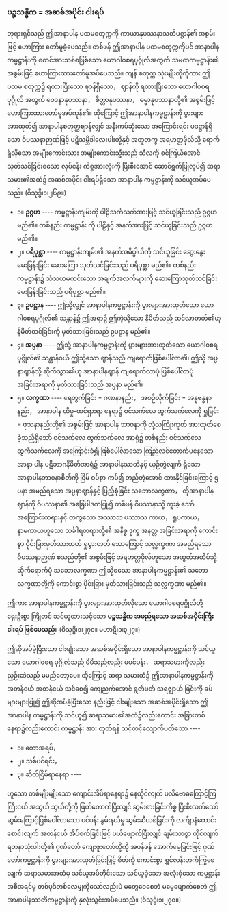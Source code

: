 ### ပဉ္စသန္ဓိက = အဆစ်အပိုင်း ငါးရပ်

ဘုရားရှင်သည် ဤအာနာပါန ပထမစတုက္ကကို ကာယာနုပဿနာသတိပဋ္ဌာန်၏ အစွမ်းဖြင့် ဟောကြား တော်မူခဲ့ပေသည်။ 
တစ်ဖန် ဤအာနာပါန ပထမစတုက္ကကိုပင် အာနာပါနကမ္မဋ္ဌာန်းကို စတင်အားသစ်စဖြစ်သော ယောဂါ၀စရပုဂ္ဂိုလ်အတွက် သမထကမ္မဋ္ဌာန်း၏ အစွမ်းဖြင့် ဟောကြားထားတော်မူအပ်ပေသည်။ 
ကျန် စတုက္က သုံးမျိုးတို့ကိုကား ဤပထမ စတုက္က၌ ရထားပြီးသော ဈာန်ရှိသော， ဈာန်ကို ရထားပြီးသော ယောဂါ၀စရပုဂ္ဂိုလ် အတွက် ဝေဒနာနုပဿနာ， စိတ္တာနုပဿနာ， ဓမ္မာနုပဿနာတို့၏ အစွမ်းဖြင့် ဟောကြားထားတော်မူအပ်ကုန်၏။ 
ထိုကြောင့် ဤအာနာပါနကမ္မဋ္ဌာန်းကို ပွားများအားထုတ်၍ အာနာပါနစတုတ္ထဈာန်လျှင် အနီးကပ်ဆုံးသော အကြောင်းရင်း ပဒဋ္ဌာန်ရှိသော ဝိပဿနာဉာဏ်ဖြင့် ပဋိသမ္ဘိဒါလေးပါးတို့နှင့် အတူတကွ အရဟတ္တဖိုလ်သို့ ရောက် ရှိလိုသော အမျိုးကောင်းသား အမျိုးကောင်းသ္မီးသည် သီလကို စင်ကြယ်အောင် သုတ်သင်ခြင်းစသော လုပ်ငန်း ကိစ္စအားလုံးကို ပြီးစီးအောင် ဆောင်ရွက်ပြုလုပ်၍ ဆရာသမား၏အထံ၌ အဆစ်အပိုင်း ငါးရပ်ရှိသော အာနာပါန
ကမ္မဋ္ဌာန်းကို သင်ယူအပ်ပေသည်။ (ဝိသုဒ္ဓိ၊၁၊၂၆၉။)

- ၁။ **ဥဂ္ဂဟ** ---- ကမ္မဋ္ဌာန်းကျမ်းကို ပါဠိသက်သက်အားဖြင့် သင်ယူခြင်းသည် ဥဂ္ဂဟ မည်၏။ 
တစ်နည်း ကမ္မဋ္ဌာန်း ကို ပါဠိနှင့် အနက်အားဖြင့် သင်ယူခြင်းသည် ဥဂ္ဂဟ မည်၏။ 
- ၂။ **ပရိပုစ္ဆာ** ---- ကမ္မဋ္ဌာန်းကျမ်း၏ အနက်အဓိပ္ပါယ်ကို သင်ယူခြင်း ဆွေးနွေးမေးမြန်းခြင်း ဆေးကြော သုတ်သင်ခြင်းသည် ပရိပုစ္ဆာ မည်၏။ 
တစ်နည်း ကမ္မဋ္ဌာန်း၌ သံသယမကင်းသော အချက်အလက်များကို ဆေးကြောသုတ်သင်ခြင်း မေးမြန်းခြင်းသည် ပရိပုစ္ဆာ မည်၏။ 
- ၃။ **ဥပဋ္ဌာန** ---- ဤသို့လျှင် အာနာပါနကမ္မဋ္ဌာန်းကို ပွားများအားထုတ်သော ယောဂါ၀စရပုဂ္ဂိုလ်၏ သန္တာန်၌ ဤအရာ၌ ဤကဲ့သို့သော နိမိတ်သည် ထင်လာတတ်၏ဟု နိမိတ်ထင်ခြင်းကို မှတ်သားခြင်းသည် ဥပဋ္ဌာန မည်၏။ 
- ၄။ **အပ္ပနာ** ---- ဤသို့ အာနာပါနကမ္မဋ္ဌာန်းကို ပွားများအားထုတ်သော ယောဂါ၀စရပုဂ္ဂိုလ်၏ သန္တာန်ဝယ် ဤသို့သော ဈာန်သည် ကျရောက်ဖြစ်ပေါ်လာ၏၊ ဤသို့ အပ္ပနာဈာန်သို့ ဆိုက်သွား၏ဟု အာနာပါနဈာန် ကျရောက်လာပုံ ဖြစ်ပေါ်လာပုံ အခြင်းအရာကို မှတ်သားခြင်းသည် အပ္ပနာ မည်၏။ 
- ၅။ **လက္ခဏာ** ---- ရေတွက်ခြင်း = ဂဏနာနည်း， အစဉ်လိုက်ခြင်း = အနုဗန္ဓနာနည်း， အာနာပါန ထိမှု-ထင်ရှားရာ နေရာ၌ ဝင်သက်လေ ထွက်သက်လေကို ရှုခြင်း = ဖုသနာနည်းတို့၏ အစွမ်းဖြင့် အာနာပါန ဘာ၀နာကို လုံ့လကြိုးကုတ် အားထုတ်စေခဲ့သည်ရှိသော် ဝင်သက်လေ ထွက်သက်လေ အာရုံ၌ တစ်နည်း ဝင်သက်လေ ထွက်သက်လေကို အကြောင်းခံ၍ ဖြစ်ပေါ်လာသော ကြည်လင်တောက်ပနေသော အာနာ ပါန ပဋိဘာဂနိမိတ်အာရုံ၌ အာနာပါနဿတိနှင့် ယှဉ်တွဲလျက် ရှိသော အာနာပါနဘာ၀နာစိတ်ကို ငြိမ် ဝပ်စွာ ကပ်၍ တည်တံ့အောင် ထားနိုင်ခြင်းကြောင့် ဌပနာ အမည်ရသော အပ္ပနာဈာန်နှင့် ပြည့်စုံခြင်း သဘောလက္ခဏာ， ထိုအာနာပါနဈာန်ကို ဝိပဿနာ၏ အခြေပါဒကပြု၍ တစ်ဖန် ဝိပဿနာသို့ ကူးခဲ့ သော် အကြောင်းတရားနှင့် တကွသော အဿာသ ပဿာသ ကာယ， ရူပကာယ， နာမကာယဟူသော သင်္ခါရတရားတို့၏ အနိစ္စ ဒုက္ခ အနတ္တ အခြင်းအရာကို ကောင်းစွာ ပိုင်းခြားမှတ်သားတတ် ရှုပွားတတ် သောကြောင့် သလ္လက္ခဏာ အမည်ရသော ဝိပဿနာဉာဏ် စသည်တို့၏ အစွမ်းဖြင့် အရဟတ္တဖိုလ်ဟူသော အထွတ်အထိပ်သို့ ဆိုက်ရောက်ပုံ သဘောလက္ခဏာ ဤသို့စသော အာနာပါနကမ္မဋ္ဌာန်း၏ သဘော လက္ခဏာတို့ကို ကောင်းစွာ ပိုင်းခြား မှတ်သားခြင်းသည် သလ္လက္ခဏာ မည်၏။

ဤကား အာနာပါနကမ္မဋ္ဌာန်းကို ပွားများအားထုတ်လိုသော ယောဂါ၀စရပုဂ္ဂိုလ်တို့ ရှေးဦးစွာ ကြိုတင် သင်ယူထားသင့်သော **ပဉ္စသန္ဓိက အမည်ရသော အဆစ်အပိုင်းကြီး ငါးရပ် ဖြစ်ပေသည်**။
<r>(ဝိသုဒ္ဓိ၊၁၊၂၇၀။ မဟာဋီ၊၁၊၃၂၇။)</r>

ဤဆိုအပ်ခဲ့ပြီးသော ငါးမျိုးသော အဆစ်အပိုင်းရှိသော အာနာပါနကမ္မဋ္ဌာန်းကို သင်ယူသော ယောဂါ၀စရ ပုဂ္ဂိုလ်သည် မိမိသည်လည်း မပင်ပန်း， ဆရာသမားကိုလည်း ညှဉ်းဆဲသည် မမည်တော့ပေ။ 
ထိုကြောင့် ဆရာ သမားထံ၌ ဤအာနာပါနကမ္မဋ္ဌာန်းကို အတန်ငယ် အတန်ငယ် သင်စေ၍ ကျေညက်အောင် ရွတ်ဖတ် သရဇ္ဈာယ် ခြင်းကို ခပ်များများပြု၍ ဤဆိုအပ်ခဲ့ပြီးသော နည်းဖြင့် ငါးမျိုးသော အဆစ်အပိုင်းရှိသော ဤအာနာပါန ကမ္မဋ္ဌာန်းကို သင်ယူ၍ ဆရာသမား၏အထံ၌လည်းကောင်း အခြားတစ်နေရာ၌လည်းကောင်း ကမ္မဋ္ဌာန်း အား ထုတ်ရန် သင့်တင့်လျောက်ပတ်သော ----

- ၁။ တောအရပ်，
- ၂။ သစ်ပင်ရင်း，
- ၃။ ဆိတ်ငြိမ်ရာနေရာ ----

ဟူသော တစ်မျိုးမျိုးသော ကျောင်းအိပ်ရာနေရာ၌ နေထိုင်လျက် ပလိဗောဓကြောင့်ကြကြီးငယ် အသွယ် သွယ်တို့ကို ဖြတ်တောက်ပြီးလျှင် ဆွမ်းစားခြင်းကိစ္စ ပြီးစီးလတ်သော် ဆွမ်းကြောင့်ဖြစ်ပေါ်လာသော ပင်ပန်း နွမ်းနယ်မှု ဆွမ်းဆီယစ်ခြင်းကို လက်ျာနံတောင်းစောင်းလျက် အတန်ငယ် အိပ်စက်ခြင်းဖြင့် ပယ်ဖျောက်ပြီးလျှင် ချမ်းသာစွာ ထိုင်လျက် ရတနာသုံးပါးတို့၏ ဂုဏ်တော် ကျေးဇူးတော်တို့ကို အဖန်ဖန် အောက်မေ့ခြင်းဖြင့် ဂုဏ် တော်ကမ္မဋ္ဌာန်းကို ပွားများအားထုတ်ခြင်းဖြင့် စိတ်ကို ကောင်းစွာ ရွှင်လန်းတက်ကြွစေလျက် ဆရာသမားအထံမှ သင်ယူအပ်တိုင်းသော သင်ယူခဲ့သော အလုံးစုံသော ကမ္မဋ္ဌာန်းအစီအရင်မှ တစ်ပုဒ်တစ်လေမျှကိုသော်လည်းပဲ မတွေဝေစေဘဲ မမေ့ပျောက်စေဘဲ ဤအာနာပါနဿတိကမ္မဋ္ဌာန်းကို နှလုံးသွင်းအပ်ပေသည်။ (ဝိသုဒ္ဓိ၊၁၊၂၇၀၊၊)